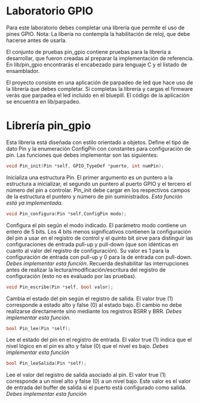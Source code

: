 # Laboratorio GPIO

Para este laboratorio debes completar una librería que permite el uso de pines GPIO. Nota: La libería no contempla la habilitación de reloj, que debe hacerse antes de usarla.

El conjunto de pruebas pin_gpio contiene pruebas para la librería a desarrollar, que fueron creadas al preparar la implementación de referencia. En lib/pin_gpio encontrarás el encabezado para lenguaje C y el listado de ensamblador.

El proyecto consiste en una aplicación de parpadeo de led que hace uso de la librería que debes completar. Si completas la librería y cargas el firmware verás que parpadea el led incluido en el bluepill. El código de la aplicación se encuentra en lib/parpadeo.

# Librería pin_gpio

Esta librería está diseñada con estilo orientado a objetos. Define el tipo de dato Pin y la enumeración ConfigPin con constantes para configuración de pin. Las funciones que debes implementar son las siguientes:

```c
void Pin_init(Pin *self, GPIO_TypeDef *puerto, int numPin);
```
Inicializa una estructura Pin. El primer argumento es un puntero a la estructura a inicializar, el segundo un puntero al puerto GPIO y el tercero el número del pin a controlar. Pin_init debe cargar en los respectivos campos de la estructura el puntero y número de pin suministrados. *Esta función está ya implementada*.

```c
void Pin_configura(Pin *self,ConfigPin modo);
```
Configura el pin según el modo indicado. El parámetro modo contiene un entero de 5 bits. Los 4 bits menos significativos contienen la configuración del pin a usar en el registro de control y el quinto bit sirve para distinguir las configuraciones de entrada pull-up y pull-down (que son idénticas en cuanto al valor del registro de configuración). Su valor es 1 para la configuración de entrada con pull-up y 0 para la de entrada con pull-down. *Debes implementar esta función*. Recuerda deshabilitar las interrupciones antes de realizar la lectura/modificación/escritura del registro de configuración (esto no es evaluado por las pruebas).

```c
void Pin_escribe(Pin *self, bool valor);
```
Cambia el estado del pin según el registro de salida. El valor true (1) corresponde a estado alto y false (0) al estado bajo. El cambio no debe realizarse directamente sino mediante los registros BSRR y BRR. *Debes implementar esta función*.

```c
bool Pin_lee(Pin *self);
```
Lee el estado del pin en el registro de entrada. El valor true (1) indica que el nivel lógico en el pin es alto y false (0) que el nivel es bajo. *Debes implementar esta función*

```c
bool Pin_leeSalida(Pin *self);
```
Lee el valor del registro de salida asociado al pin. El valor true (1) corresponde a un nivel alto y false (0) a un nivel bajo. Este valor es el valor de entrada del buffer de salida si el puerto está configurado como salida. *Debes implementar esta función* 
